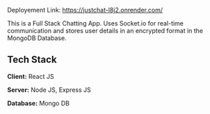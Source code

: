 Deployement Link: https://justchat-l8j2.onrender.com/


This is a Full Stack Chatting App.
Uses Socket.io for real-time communication and stores user details in an encrypted format in the MongoDB Database.
## Tech Stack

**Client:** React JS

**Server:** Node JS, Express JS

**Database:** Mongo DB
  





  

